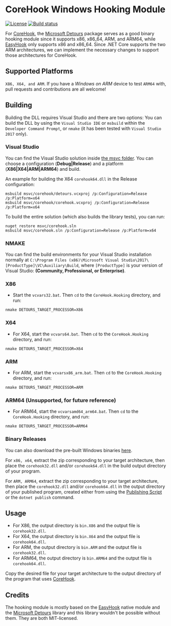 # CoreHook Windows Hooking Module

[![License](https://img.shields.io/badge/License-MIT-blue.svg)](https://github.com/unknownv2/CoreHook.Hooking/blob/master/LICENSE)
[![Build status](https://ci.appveyor.com/api/projects/status/872ts255gwk9hyjp/branch/master?svg=true)](https://ci.appveyor.com/project/unknownv2/corehook-hooking/branch/master)


For [CoreHook](https://github.com/unknownv2/CoreHook), the [Microsoft Detours](https://github.com/Microsoft/Detours) package serves as a good binary hooking module since it supports x86, x86_64, ARM, and ARM64, while [EasyHook](https://github.com/EasyHook/EasyHook) only supports x86 and x86_64. Since .NET Core supports the two ARM architectures, we can implement the necessary changes to support those architectures for CoreHook.

## Supported Platforms

`X86, X64, and ARM`. If you have a *Windows on ARM* device to test `ARM64` with, pull requests and contributions are all welcome!

## Building

Building the DLL requires Visual Studio and there are two options: You can build the DLL by using the `Visual Studio IDE` or `msbuild` within the `Developer Command Prompt`, or `nmake` (it has been tested with `Visual Studio 2017` only). 

### Visual Studio
You can find the Visual Studio solution inside [the msvc folder](/msvc). You can choose a configuration (**Debug|Release**) and a platform (**X86|X64|ARM|ARM64**) and build. 

An example for building the X64 `corehook64.dll` in the Release configuration:

```
msbuild msvc/corehook/detours.vcxproj /p:Configuration=Release /p:Platform=x64
msbuild msvc/corehook/corehook.vcxproj /p:Configuration=Release /p:Platform=x64
```

To build the entire solution (which also builds the library tests), you can run:

```
nuget restore msvc/corehook.sln
msbuild msvc/corehook.sln /p:Configuration=Release /p:Platform=x64
```


### NMAKE 

You can find the build environments for your Visual Studio installation normally at `C:\Program Files (x86)\Microsoft Visual Studio\2017\[ProductType]\VC\Auxiliary\Build`, where `[ProductType]` is your version of Visual Studio: **(Community, Professional, or Enterprise)**.

### X86
* Start the `vcvars32.bat`. Then `cd` to the `CoreHook.Hooking` directory, and run:
 ```
 nmake DETOURS_TARGET_PROCESSOR=X86
 ```
### X64 
* For X64, start the `vcvars64.bat`. Then `cd` to the `CoreHook.Hooking` directory, and run:

 ```
 nmake DETOURS_TARGET_PROCESSOR=X64
 ```

### ARM

* For ARM, start the `vcvarsx86_arm.bat`. Then `cd` to the `CoreHook.Hooking` directory, and run:

 ```
 nmake DETOURS_TARGET_PROCESSOR=ARM
 ```

 ### ARM64 (Unsupported, for future reference)
* For ARM64, start the `vcvarsamd64_arm64.bat`. Then `cd` to the `CoreHook.Hooking` directory, and run:
 ```
 nmake DETOURS_TARGET_PROCESSOR=ARM64
 ```

### Binary Releases 
 You can also download the pre-built Windows binaries [here](https://github.com/unknownv2/CoreHook.Hooking/releases).
 
 For `x86, x64`, extract the zip corresponding to your target architecture, then place the `corehook32.dll` and/or `corehook64.dll` in the build output directory of your program.
 
 For `ARM, ARM64`,  extract the zip corresponding to your target architecture, then place the `corehook32.dll` and/or `corehook64.dll` in the output directory of your published program, created either from using the [Publishing Script](https://github.com/unknownv2/CoreHook#publishing-script) or the `dotnet publish` command.

## Usage

* For X86, the output directory is `bin.X86` and the output file is `corehook32.dll`.
* For X64, the output directory is `bin.X64` and the output file is `corehook64.dll`.
* For ARM, the output directory is `bin.ARM` and the output file is `corehook32.dll`.
* For ARM64, the output directory is `bin.ARM64` and the output file is `corehook64.dll`.

Copy the desired file for your target architecture to the output directory of the program that uses [CoreHook](https://github.com/unknownv2/CoreHook/).


## Credits

The hooking module is mostly based on the [EasyHook](https://github.com/EasyHook/EasyHook/blob/master/LICENSE) native module and the [Microsoft Detours](https://github.com/Microsoft/Detours/blob/master/LICENSE.md) library and this library wouldn't be possible without them. They are both MIT-licensed.

